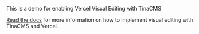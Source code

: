 This is a demo for enabling Vercel Visual Editing with TinaCMS

[Read the docs](https://github.com/tinacms/tinacms/tree/main/packages/%40tinacms/vercel-previews) for more information on how to implement visual editing with TinaCMS and Vercel.
